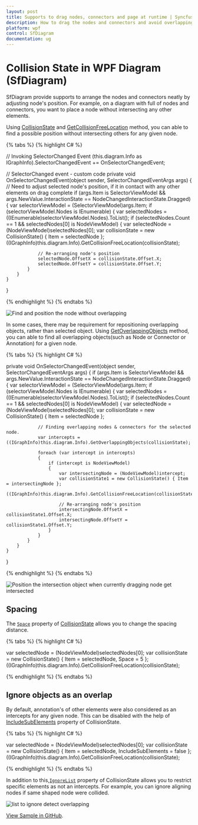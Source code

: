 ```yaml
---
layout: post
title: Supports to drag nodes, connectors and page at runtime | Syncfusion®
description: How to drag the nodes and connectors and avoid overlapping of the nodes with connectors during runtime?
platform: wpf
control: SfDiagram
documentation: ug
---
```

# Collision State in WPF Diagram (SfDiagram)

SfDiagram provide supports to arrange the nodes and connectors neatly by adjusting node's position. For example, on a diagram with full of nodes and connectors, you want to place a node without intersecting any other elements.

Using [CollisionState](https://help.syncfusion.com/cr/wpf/Syncfusion.UI.Xaml.Diagram.CollisionState.html) and [GetCollisionFreeLocation](https://help.syncfusion.com/cr/wpf/Syncfusion.UI.Xaml.Diagram.IGraphInfo.html#Syncfusion_UI_Xaml_Diagram_IGraphInfo_GetCollisionFreeLocation_Syncfusion_UI_Xaml_Diagram_CollisionState_) method, you can able to find a possible position without intersecting others for any given node.


{% tabs %}
{% highlight C# %}

// Invoking SelectorChanged Event
(this.diagram.Info as IGraphInfo).SelectorChangedEvent += OnSelectorChangedEvent;

// SelectorChanged event - custom code
private void OnSelectorChangedEvent(object sender, SelectorChangedEventArgs args)
{
    // Need to adjust selected node's position, if it in contact with any other elements on drag complete
    if (args.Item is SelectorViewModel && args.NewValue.InteractionState == NodeChangedInteractionState.Dragged)
    {
        var selectorViewModel = (SelectorViewModel)args.Item;
        if (selectorViewModel.Nodes is IEnumerable<object>)
        {
            var selectedNodes = ((IEnumerable<object>)selectorViewModel.Nodes).ToList();
            if (selectedNodes.Count == 1 && selectedNodes[0] is NodeViewModel)
            {
                var selectedNode = (NodeViewModel)selectedNodes[0];
                var collisionState = new CollisionState() { Item = selectedNode };
                ((IGraphInfo)this.diagram.Info).GetCollisionFreeLocation(collisionState);
                        
                // Re-arranging node's position
                selectedNode.OffsetX = collisionState.Offset.X;
                selectedNode.OffsetY = collisionState.Offset.Y;
            }
        }
    }
}

{% endhighlight %}
{% endtabs %}

![Find and position the node without overlapping](Drag_images/AutomaticAlignment_img1.gif)

In some cases, there may be requirement for repositioning overlapping objects, rather than selected object. Using [GetOverlappingObjects](https://help.syncfusion.com/cr/wpf/Syncfusion.UI.Xaml.Diagram.IGraphInfo.html#Syncfusion_UI_Xaml_Diagram_IGraphInfo_GetOverlappingObjects_Syncfusion_UI_Xaml_Diagram_CollisionState_) method, you can able to find all overlapping objects(such as Node or Connector or Annotation) for a given node.

{% tabs %}
{% highlight C# %}

private void OnSelectorChangedEvent(object sender, SelectorChangedEventArgs args)
{
    if (args.Item is SelectorViewModel && args.NewValue.InteractionState == NodeChangedInteractionState.Dragged)
    {
        var selectorViewModel = (SelectorViewModel)args.Item;
        if (selectorViewModel.Nodes is IEnumerable<object>)
        {
            var selectedNodes = ((IEnumerable<object>)selectorViewModel.Nodes).ToList();
            if (selectedNodes.Count == 1 && selectedNodes[0] is NodeViewModel)
            {
                var selectedNode = (NodeViewModel)selectedNodes[0];
                var collisionState = new CollisionState() { Item = selectedNode };
                
                // Finding overlapping nodes & connectors for the selected node.
                var intercepts = ((IGraphInfo)this.diagram.Info).GetOverlappingObjects(collisionState);

                foreach (var intercept in intercepts)
                {
                    if (intercept is NodeViewModel)
                    {
                        var intersectingNode = (NodeViewModel)intercept;
                        var collisionState1 = new CollisionState() { Item = intersectingNode };
                        ((IGraphInfo)this.diagram.Info).GetCollisionFreeLocation(collisionState1);

                        // Re-arranging node's position
                        intersectingNode.OffsetX = collisionState1.Offset.X;
                        intersectingNode.OffsetY = collisionState1.Offset.Y;
                    }
                }
            }
        }
    }
}

{% endhighlight %}
{% endtabs %}

![Position the intersection object when currently dragging node get intersected](Drag_images/AutomaticAlignment_img2.gif)

## Spacing

The [`Space`](https://help.syncfusion.com/cr/wpf/Syncfusion.UI.Xaml.Diagram.CollisionState.html#Syncfusion_UI_Xaml_Diagram_CollisionState_Space) property of [CollisionState](https://help.syncfusion.com/cr/wpf/Syncfusion.UI.Xaml.Diagram.CollisionState.html) allows you to change the spacing distance.

{% tabs %}
{% highlight C# %}

var selectedNode = (NodeViewModel)selectedNodes[0];
var collisionState = new CollisionState() { Item = selectedNode, Space = 5 };
((IGraphInfo)this.diagram.Info).GetCollisionFreeLocation(collisionState);

{% endhighlight %}
{% endtabs %}

## Ignore objects as an overlap

By default, annotation's of other elements were also considered as an intercepts for any given node. This can be disabled with the help of [IncludeSubElements](https://help.syncfusion.com/cr/wpf/Syncfusion.UI.Xaml.Diagram.CollisionState.html#Syncfusion_UI_Xaml_Diagram_CollisionState_IncludeSubElements) property of CollisionState.

{% tabs %}
{% highlight C# %}

var selectedNode = (NodeViewModel)selectedNodes[0];
var collisionState = new CollisionState() { Item = selectedNode, IncludeSubElements = false };
((IGraphInfo)this.diagram.Info).GetCollisionFreeLocation(collisionState);

{% endhighlight %}
{% endtabs %}

In addition to this,[`IgnoreList`](https://help.syncfusion.com/cr/wpf/Syncfusion.UI.Xaml.Diagram.CollisionState.html#Syncfusion_UI_Xaml_Diagram_CollisionState_IgnoreList) property of CollisionState allows you to restrict specific elements as not an intercepts. For example, you can ignore aligning nodes if same shaped node were collided.

![list to ignore detect overlapping](Drag_images/AutomaticAlignment_img3.gif)

[View Sample in GitHub](https://github.com/SyncfusionExamples/WPF-Diagram-Examples/tree/master/Samples/Collision%20State).

